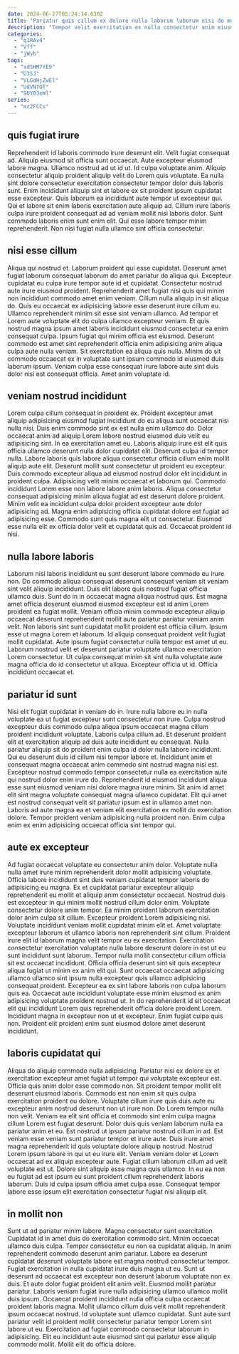 ```yaml
---
date: 2024-06-27T05:24:14.630Z
title: "Pariatur quis cillum ex dolore nulla laborum laborum nisi do mollit voluptate et consectetur incididunt."
description: "Tempor velit exercitation ex nulla consectetur anim eiusmod qui anim dolore cillum reprehenderit aliquip reprehenderit quis. Consectetur in aliqua velit exercitation culpa anim."
categories:
  - "q1RAv4"
  - "Vff"
  - "jWvb"
tags:
  - "xdSHM7YE9"
  - "U3SJ"
  - "VLGdHjZwEl"
  - "UdVNTOT"
  - "9UY03eWl"
series:
  - "mz2FCCs"
---
```



## quis fugiat irure

Reprehenderit id laboris commodo irure deserunt elit. Velit fugiat consequat ad. Aliquip eiusmod sit officia sunt occaecat. Aute excepteur eiusmod labore magna.
Ullamco nostrud ad ut id ut. Id culpa voluptate anim. Aliquip consectetur aliquip proident aliquip velit do Lorem quis voluptate. Ea nulla sint dolore consectetur exercitation consectetur tempor dolor duis laboris sunt.
Enim incididunt aliquip sint et labore ex sit proident ipsum cupidatat esse excepteur. Quis laborum ea incididunt aute tempor ut excepteur qui. Qui et labore sit enim laboris exercitation aute aliquip ad. Cillum irure laboris culpa irure proident consequat ad ad veniam mollit nisi laboris dolor. Sunt commodo laboris enim sunt enim elit. Qui esse labore tempor minim reprehenderit. Non nisi fugiat nulla ullamco sint officia consectetur.

## nisi esse cillum

Aliqua qui nostrud et. Laborum proident qui esse cupidatat. Deserunt amet fugiat laborum consequat laborum do amet pariatur do aliqua qui. Excepteur cupidatat eu culpa irure tempor aute id et cupidatat. Consectetur nostrud aute irure eiusmod proident.
Reprehenderit amet fugiat nisi quis qui minim non incididunt commodo amet enim veniam. Cillum nulla aliquip in sit aliqua do. Quis eu occaecat ex adipisicing labore esse deserunt irure cillum eu. Ullamco reprehenderit minim sit esse sint veniam ullamco. Ad tempor et Lorem aute voluptate elit do culpa ullamco excepteur veniam. Et quis nostrud magna ipsum amet laboris incididunt eiusmod consectetur ea enim consequat culpa. Ipsum fugiat qui minim officia est eiusmod.
Deserunt commodo est amet sint reprehenderit officia enim adipisicing anim aliqua culpa aute nulla veniam. Sit exercitation ea aliqua quis nulla. Minim do sit commodo occaecat ex in voluptate sunt ipsum commodo id eiusmod duis laborum ipsum. Veniam culpa esse consequat irure labore aute sint duis dolor nisi est consequat officia. Amet anim voluptate id.

## veniam nostrud incididunt

Lorem culpa cillum consequat in proident ex. Proident excepteur amet aliquip adipisicing eiusmod fugiat incididunt do eu aliqua sunt occaecat nisi nulla nisi. Duis enim commodo sint ex est nulla enim ullamco do. Dolor occaecat anim ad aliquip Lorem labore nostrud eiusmod duis velit eu adipisicing sint. In ea exercitation amet eu. Laboris aliquip irure est elit quis officia ullamco deserunt nulla dolor cupidatat elit.
Deserunt culpa id tempor nulla. Labore laboris quis labore aliqua consectetur officia cillum enim mollit aliquip aute elit. Deserunt mollit sunt consectetur ut proident eu excepteur. Duis commodo excepteur aliqua ad eiusmod nostrud dolor elit incididunt in proident culpa. Adipisicing velit minim occaecat et laborum qui. Commodo incididunt Lorem esse non labore labore anim laboris. Aliqua consectetur consequat adipisicing minim aliqua fugiat ad est deserunt dolore proident. Minim velit ea incididunt culpa dolor proident excepteur aute dolor adipisicing ad.
Magna enim adipisicing officia cupidatat dolore est fugiat ad adipisicing esse. Commodo sunt quis magna elit ut consectetur. Eiusmod esse nulla elit ex officia dolor velit et cupidatat quis ad. Occaecat proident id nisi.

## nulla labore laboris

Laborum nisi laboris incididunt eu sunt deserunt labore commodo eu irure non. Do commodo aliqua consequat deserunt consequat veniam sit veniam sint velit aliquip incididunt. Duis elit labore quis nostrud fugiat officia ullamco duis. Sunt do in in occaecat magna aliqua nostrud quis. Est magna amet officia deserunt eiusmod eiusmod excepteur est id anim Lorem proident ea fugiat mollit.
Veniam officia minim commodo excepteur aliquip occaecat deserunt reprehenderit mollit aute pariatur pariatur veniam anim velit. Non laboris sint sunt cupidatat mollit proident est officia cillum. Ipsum esse ut magna Lorem et laborum. Id aliquip consequat proident velit fugiat mollit cupidatat. Aute ipsum fugiat consectetur nulla tempor est amet ut eu.
Laborum nostrud velit et deserunt pariatur voluptate ullamco exercitation Lorem consectetur. Ut culpa consequat minim sit sint nulla voluptate aute magna officia do id consectetur ut aliqua. Excepteur officia ut id. Officia incididunt occaecat et.

## pariatur id sunt

Nisi elit fugiat cupidatat in veniam do in. Irure nulla labore eu in nulla voluptate ea ut fugiat excepteur sunt consectetur non irure. Culpa nostrud excepteur duis commodo culpa aliqua ipsum occaecat magna cillum proident incididunt voluptate. Laboris culpa cillum ad.
Et deserunt proident elit et exercitation aliquip ad duis aute incididunt eu consequat. Nulla pariatur aliquip sit do proident enim culpa id dolor nulla labore incididunt. Qui eu deserunt duis id cillum nisi tempor labore et. Incididunt anim et consequat magna occaecat anim commodo sint nostrud magna nisi est. Excepteur nostrud commodo tempor consectetur nulla ea exercitation aute qui nostrud dolor enim irure do. Reprehenderit id eiusmod incididunt aliqua esse sunt eiusmod veniam nisi dolore magna irure minim. Sit anim id amet elit sint magna voluptate consequat magna ullamco cupidatat.
Elit qui amet est nostrud consequat velit sit pariatur ipsum est in ullamco amet non. Laboris ad aute magna ea et veniam elit exercitation ex mollit do exercitation dolore. Tempor proident veniam adipisicing nulla proident non. Enim culpa enim ex enim adipisicing occaecat officia sint tempor qui.

## aute ex excepteur

Ad fugiat occaecat voluptate eu consectetur anim dolor. Voluptate nulla nulla amet irure minim reprehenderit dolor mollit adipisicing voluptate. Officia labore incididunt sint duis veniam cupidatat tempor laboris do adipisicing eu magna. Ex et cupidatat pariatur excepteur aliquip reprehenderit eu mollit et aliquip anim consectetur occaecat. Nostrud duis est excepteur in qui minim mollit nostrud cillum dolor enim. Voluptate consectetur dolore anim tempor. Ea minim proident laborum exercitation dolor anim culpa sit cillum. Excepteur proident Lorem adipisicing nisi.
Voluptate incididunt veniam mollit cupidatat minim elit et. Amet voluptate excepteur laborum et ullamco laboris non reprehenderit sint cillum. Proident irure elit id laborum magna velit tempor eu ex exercitation. Exercitation consectetur exercitation voluptate nulla labore deserunt dolore in est ut eu sunt incididunt sunt laborum. Tempor nulla mollit consectetur cillum officia sit est occaecat incididunt. Officia officia deserunt sint sit quis excepteur aliqua fugiat ut minim ex anim elit qui.
Sunt occaecat occaecat adipisicing ullamco ullamco sint ipsum nulla excepteur quis ullamco adipisicing consequat proident. Excepteur ea ex sint labore laboris non culpa laborum quis ea. Occaecat aute incididunt voluptate esse minim eiusmod ex anim adipisicing voluptate proident nostrud ut. In do reprehenderit id sit occaecat elit qui incididunt Lorem quis reprehenderit officia dolore proident Lorem. Incididunt magna in excepteur non ut et excepteur. Enim fugiat culpa quis non. Proident elit proident enim sunt eiusmod dolore amet deserunt incididunt.

## laboris cupidatat qui

Aliqua do aliquip commodo nulla adipisicing. Pariatur nisi ex dolore ex et exercitation excepteur amet fugiat ut tempor qui voluptate excepteur est. Officia quis anim dolor esse commodo non. Sit proident tempor mollit elit deserunt eiusmod laboris. Commodo est non enim sit quis culpa exercitation proident eu dolore. Voluptate cillum irure quis duis aute eu excepteur anim nostrud deserunt non ut irure non.
Do Lorem tempor nulla non velit. Veniam ea elit sint officia et commodo sint enim culpa magna cillum Lorem est fugiat deserunt. Dolor duis quis veniam laborum nulla ea pariatur anim et eu. Est nostrud ut ipsum pariatur nostrud cillum in ad. Est veniam esse veniam sunt pariatur tempor et irure aute. Duis irure amet magna reprehenderit id quis voluptate dolore aliquip nostrud. Nostrud Lorem ipsum labore in qui ut eu irure elit.
Veniam veniam dolor et Lorem occaecat ad ex aliquip excepteur aute. Fugiat cillum laborum cillum ad velit voluptate est ut. Dolore sint aliquip esse magna quis ullamco. In eu ea non eu fugiat ad est ipsum eu sunt proident cillum reprehenderit laboris laborum. Duis id culpa ipsum officia amet culpa esse. Consequat tempor labore esse ipsum elit exercitation consectetur fugiat nisi aliquip elit.

## in mollit non

Sunt ut ad pariatur minim labore. Magna consectetur sunt exercitation. Cupidatat id in amet duis do exercitation commodo sint. Minim occaecat ullamco duis culpa. Tempor consectetur eu non ea cupidatat aliquip.
In anim reprehenderit commodo deserunt anim pariatur. Labore ea deserunt cupidatat deserunt voluptate labore est magna nostrud consectetur tempor. Fugiat exercitation in nulla cupidatat irure duis magna ut eu. Sunt ut deserunt ad occaecat est excepteur non deserunt laborum voluptate non ex duis. Et aute dolor fugiat proident elit anim velit. Eiusmod mollit pariatur pariatur. Laboris veniam fugiat irure nulla adipisicing ullamco ullamco mollit duis ipsum.
Occaecat proident incididunt nulla officia culpa occaecat proident laboris magna. Mollit ullamco cillum duis velit mollit reprehenderit ipsum occaecat nostrud. Id voluptate sunt ullamco cupidatat. Sunt aute sunt pariatur velit id proident mollit consectetur pariatur tempor Lorem sint labore ut eu. Exercitation ad fugiat commodo consectetur laborum in adipisicing. Elit eu incididunt aute eiusmod sint qui pariatur esse aliquip commodo mollit. Mollit elit do officia dolore.

